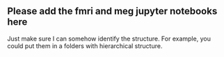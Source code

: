 ## Please add the fmri and meg jupyter notebooks here

Just make sure I can somehow identify the structure. For example, you could put them in a folders with hierarchical structure.